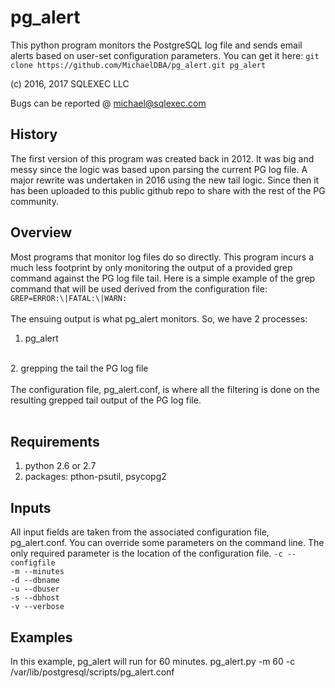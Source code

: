 # pg_alert
This python program monitors the PostgreSQL log file and sends email alerts based on user-set configuration parameters.  You can get it here:
`git clone https://github.com/MichaelDBA/pg_alert.git pg_alert`

(c) 2016, 2017 SQLEXEC LLC

Bugs can be reported @ michael@sqlexec.com

## History
The first version of this program was created back in 2012.  It was big and messy since the logic was based upon parsing the current PG log file.  A major rewrite was undertaken in 2016 using the new tail logic. Since then it has been uploaded to this public github repo to share with the rest of the PG community.

## Overview
Most programs that monitor log files do so directly.  This program incurs a much less footprint by only monitoring the output of a provided grep command against the PG log file tail.  Here is a simple example of the grep command that will be used derived from the configuration file:
<br/>
`GREP=ERROR:\|FATAL:\|WARN:`
<br/><br/>
The ensuing output is what pg_alert monitors. So, we have 2 processes:
<br/>
1. pg_alert
<br/>
2. grepping the tail the PG log file
<br/><br/>
The configuration file, pg_alert.conf, is where all the filtering is done on the resulting grepped tail output of the PG log file.
<br/><br/>

## Requirements
1. python 2.6 or 2.7
2. packages: pthon-psutil, psycopg2

## Inputs
All input fields are taken from the associated configuration file, pg_alert.conf.  You can override some parameters on the command line.  The only required parameter is the location of the configuration file.
`-c --configfile`
<br/>
`-m --minutes`
<br/>
`-d --dbname`
<br/>
`-u --dbuser`
<br/>
`-s --dbhost`
<br/>
`-v --verbose`
<br/>

## Examples
In this example, pg_alert will run for 60 minutes.
pg_alert.py -m 60 -c /var/lib/postgresql/scripts/pg_alert.conf

